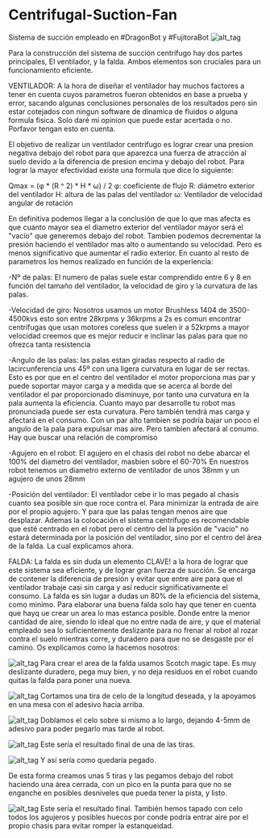 # Centrifugal-Suction-Fan
Sistema de succión empleado en #DragonBot y #FujitoraBot
![alt_tag](https://github.com/OPRobots/Centrifugal-Suction-Fan/blob/master/Images/2019-08-20%20(6).jpg)

Para la construcción del sistema de succión centrifugo hay dos partes principales, El ventilador, y la falda. Ambos elementos son cruciales para un funcionamiento eficiente.

VENTILADOR:
A la hora de diseñar el ventilador hay muchos factores a tener en cuenta cuyos parametros fueron obtenidos en base a prueba y error, sacando algunas conclusiones personales de los resultados pero sin estar cotejados con ningun software de dinamica de fluidos o alguna formula fisica. Solo daré mi opinion que puede estar acertada o no. Porfavor tengan esto en cuenta. 

El objetivo de realizar un ventilador centrifugo es lograr crear una presion negativa debajo del robot para que aparezca una fuerza de atracción al suelo devido a la diferencia de presion encima y debajo del robot. Para lograr la mayor efectividad existe una formula que dice lo siguiente:

Qmax = (φ * (R ^ 2) * H * ω) / 2
φ: coeficiente de flujo 
R: diámetro exterior del ventilador 
H: altura de las palas del ventilador 
ω: Ventilador de velocidad angular de rotación

En definitiva podemos llegar a la conclusión de que lo que mas afecta es que cuanto mayor sea el diametro exterior del ventilador mayor será el "vacío" que generemos debajo del robot. Tambien podemos decrementar la presión haciendo el ventilador mas alto o aumentando su velocidad. Pero es menos significativo que aumentar el radio exterior.
En cuanto al resto de parametros los hemos realizado en función de la experiencia:

-Nº de palas: El numero de palas suele estar comprendido entre 6 y 8 en función del tamaño del ventilador, la velocidad de giro y la curvatura de las palas.

-Velocidad de giro: Nosotros usamos un motor Brushless 1404 de 3500-4500kvs esto son entre 28krpms y 36krpms a 2s es comun encontrar centrifugas que usan motores coreless que suelen ir a 52krpms a mayor velocidad creemos que es mejor reducir e inclinar las palas para que no ofrezca tanta resistencia

-Angulo de las palas: las palas estan giradas respecto al radio de lacircunferencia uns 45º con una ligera curvatura en lugar de ser rectas. Esto es por que en el centro del ventilador el motor proporciona mas par y puede soportar mayor carga y a medida que se acerca al borde del ventilador el par proporcionado disminuye, por tanto una curvatura en la pala aumenta la eficiencia. Cuanto mayo par desarrolle tu robot mas pronunciada puede ser esta curvatura. Pero también tendrá mas carga y afectará en el consumo. Con un par alto tambien se podría bajar un poco el angulo de la pala para expulsar mas aire. Pero tambien afectará al conumo. Hay que buscar una relación de compromiso

-Agujero en el robot: El agujero en el chasis del robot no debe abarcar el 100% del diametro del ventilador, masbien sobre el 60-70% En nuestros robot tenemos un diametro externo de ventilador de unos 38mm y un agujero de unos 28mm

-Posición del ventilador: El ventilador cebe ir lo mas pegado al chasis cuanto sea posible sin que roce contra el. Para minimizar la entrada de aire por el propio agujero. Y para que las palas tengan menos aire que desplazar. Ademas la colocación el sistema centrifugo es recomendable que esté centrado en el robot pero el centro del la presión de "vacío" no estará determinada por la posición del ventilador, sino por el centro del área de la falda. La cual explicamos ahora.

FALDA:
La falda es sin duda un elemento CLAVE! a la hora de lograr que este sistema sea eficiente, y de lograr gran fuerza de succión. Se encarga de contener la diferencia de presión y evitar que entre aire para que el ventilador trabaje casi sin carga y así reducir significativamente el consumo. La falda es sin lugar a dudas un 80% de la eficiencia del sistema, como minimo. Para elaborar una buena falda solo hay que tener en cuenta que hayq ue crear un area lo mas estanca posible. Donde entre la menor cantidad de aire, siendo lo ideal que no entre nada de aire, y que el material empleado sea lo suficientemente deslizante para no frenar al robot al rozar contra el suelo mientras corre, y duradero para que no se desgaste por el camino. Os explicamos como la hacemos nosotros:

![alt_tag](https://github.com/OPRobots/Centrifugal-Suction-Fan/blob/master/Images/2019-08-20%20(4).jpg)
Para crear el area de la falda usamos Scotch magic tape. Es muy deslizante duradero, pega muy bien, y no deja residuos en el robot cuando quitas la falda para poner una nueva.

![alt_tag](https://github.com/OPRobots/Centrifugal-Suction-Fan/blob/master/Images/2019-08-20%20(3).jpg)
Cortamos una tira de celo de la longitud deseada, y la apoyamos en una mesa con el adesivo hacia arriba.

![alt_tag](https://github.com/OPRobots/Centrifugal-Suction-Fan/blob/master/Images/2019-08-20%20(2).jpg)
Doblamos el celo sobre si mismo a lo largo, dejando 4-5mm de adesivo para poder pegarlo mas tarde al robot.

![alt_tag](https://github.com/OPRobots/Centrifugal-Suction-Fan/blob/master/Images/2019-08-20%20(1).jpg)
Este sería el resultado final de una de las tiras.

![alt_tag](https://github.com/OPRobots/Centrifugal-Suction-Fan/blob/master/Images/2019-08-20.jpg)
Y así sería como quedaría pegado.

De esta forma creamos unas 5 tiras y las pegamos debajo del robot haciendo una área cerrada, con un pico en la punta para que no se enganche en posibles desniveles que pueda tener la pista, y listo.

![alt_tag](https://github.com/OPRobots/Centrifugal-Suction-Fan/blob/master/Images/Falda.jpg)
Este sería el resultado final. También hemos tapado con celo todos los agujeros y posibles huecos por conde podría entrar aire por el propio chasis para evitar romper la estanqueidad.


